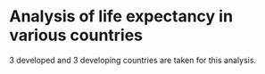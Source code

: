 # Analysis of life expectancy in various countries
3 developed and 3 developing countries are taken for this analysis.
